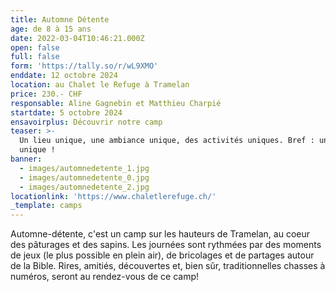 ```yaml
---
title: Automne Détente
age: de 8 à 15 ans
date: 2022-03-04T10:46:21.000Z
open: false
full: false
form: 'https://tally.so/r/wL9XMO'
enddate: 12 octobre 2024
location: au Chalet le Refuge à Tramelan
price: 230.- CHF
responsable: Aline Gagnebin et Matthieu Charpié
startdate: 5 octobre 2024
ensavoirplus: Découvrir notre camp
teaser: >-
  Un lieu unique, une ambiance unique, des activités uniques. Bref : un camp
  unique !
banner:
  - images/automnedetente_1.jpg
  - images/automnedetente_0.jpg
  - images/automnedetente_2.jpg
locationlink: 'https://www.chaletlerefuge.ch/'
_template: camps
---
```


Automne-détente, c'est un camp sur les hauteurs de Tramelan, au coeur des pâturages et des sapins. Les journées sont rythmées par des moments de jeux (le plus possible en plein air), de bricolages et de partages autour de la Bible. Rires, amitiés, découvertes et, bien sûr, traditionnelles chasses à numéros, seront au rendez-vous de ce camp!
